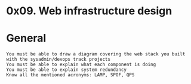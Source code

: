 # 0x09. Web infrastructure design

#	General
	You must be able to draw a diagram covering the web stack you built with the sysadmin/devops track projects
	You must be able to explain what each component is doing
	You must be able to explain system redundancy
	Know all the mentioned acronyms: LAMP, SPOF, QPS
